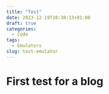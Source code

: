 ```yaml
---
title: "Test"
date: 2023-12-19T10:30:13+01:00
draft: true
categories:
  - Code
tags:
  - Emulators
slug: test-emulator
---
```


First test for a blog
============
